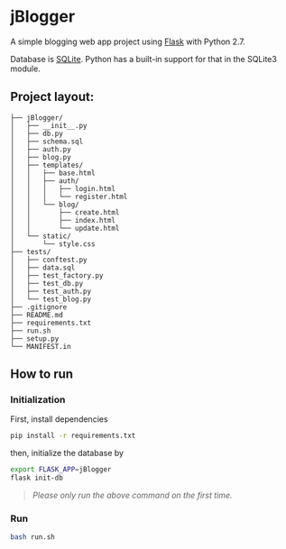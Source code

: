 # jBlogger

A simple blogging web app project using [Flask](http://flask.pocoo.org/) with Python 2.7. 

Database is [SQLite](https://sqlite.org/about.html). Python has a built-in support for that in the SQLite3 module.

## Project layout:
```
├── jBlogger/
│   ├── __init__.py
│   ├── db.py
│   ├── schema.sql
│   ├── auth.py
│   ├── blog.py
│   ├── templates/
│   │   ├── base.html
│   │   ├── auth/
│   │   │   ├── login.html
│   │   │   └── register.html
│   │   └── blog/
│   │       ├── create.html
│   │       ├── index.html
│   │       └── update.html
│   └── static/
│       └── style.css
├── tests/
│   ├── conftest.py
│   ├── data.sql
│   ├── test_factory.py
│   ├── test_db.py
│   ├── test_auth.py
│   └── test_blog.py
├── .gitignore
├── README.md
├── requirements.txt
├── run.sh
├── setup.py
└── MANIFEST.in
```

## How to run
### Initialization
First, install dependencies
```bash
pip install -r requirements.txt
```
then, initialize the database by
```bash
export FLASK_APP=jBlogger
flask init-db
```
> *Please only run the above command on the first time.*

### Run
```bash
bash run.sh
```
